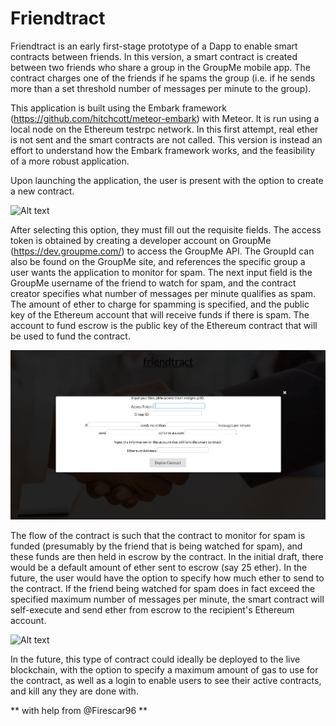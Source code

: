 # Friendtract

Friendtract is an early first-stage prototype of a Dapp to enable smart contracts between friends. In this version, a smart contract is created between two friends who share a group in the GroupMe mobile app. The contract charges one of the friends if he spams the group (i.e. if he sends more than a set threshold number of messages per minute to the group).

This application is built using the Embark framework (https://github.com/hitchcott/meteor-embark) with Meteor. It is run using a local node on the Ethereum testrpc network. In this first attempt, real ether is not sent and the smart contracts are not called. This version is instead an effort to understand how the Embark framework works, and the feasibility of a more robust application.

Upon launching the application, the user is present with the option to create a new contract.

![Alt text](./public/images/home_page.png?raw=true "home_page")

After selecting this option, they must fill out the requisite fields. The access token is obtained by creating a developer account on GroupMe (https://dev.groupme.com/) to access the GroupMe API. The GroupId can also be found on the GroupMe site, and references the specific group a user wants the application to monitor for spam. The next input field is the GroupMe username of the friend to watch for spam, and the contract creator specifies what number of messages per minute qualifies as spam. The amount of ether to charge for spamming is specified, and the public key of the Ethereum account that will receive funds if there is spam. The account to fund escrow is the public key of the Ethereum contract that will be used to fund the contract.

![Alt text](./public/images/contract_info.png?raw=true "contract_info")

The flow of the contract is such that the contract to monitor for spam is funded (presumably by the friend that is being watched for spam), and these funds are then held in escrow by the contract. In the initial draft, there would be a default amount of ether sent to escrow (say 25 ether). In the future, the user would have the option to specify how much ether to send to the contract. If the friend being watched for spam does in fact exceed the specified maximum number of messages per minute, the smart contract will self-execute and send ether from escrow to the recipient's Ethereum account.

![Alt text](./public/images/deployed.png?raw=true "deployed")

In the future, this type of contract could ideally be deployed to the live blockchain, with the option to specify a maximum amount of gas to use for the contract, as well as a login to enable users to see their active contracts, and kill any they are done with.

** with help from @Firescar96 **
